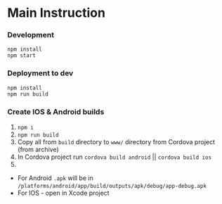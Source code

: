 Main Instruction
========================================
### Development

```
npm install
npm start
```
### Deployment to dev
   
```
npm install
npm run build
```
### Create IOS & Android builds
1. `npm i`
2. `npm run build`
3. Copy all from `build` directory to `www/` directory from Cordova project (from archive)
4. In Cordova project run `cordova build android` || `cordova build ios`
5. 
- For Android `.apk` will be in `/platforms/android/app/build/outputs/apk/debug/app-debug.apk`
- For IOS - open in Xcode project
